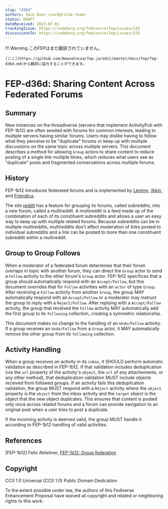 ```yaml
---
slug: "d36d"
authors: Zack Dunn <zack@tilde.team>
status: DRAFT
dateReceived: 2023-07-01
trackingIssue: https://codeberg.org/fediverse/fep/issues/125
discussionsTo: https://codeberg.org/fediverse/fep/issues/125
---
```

!!! Warning
    このFEPはまだ翻訳されていません。

    [ここ](https://github.com/AmaseCocoa/fep-ja/edit/master/docs/fep/fep-d36d.md)から翻訳に協力することができます。
# FEP-d36d: Sharing Content Across Federated Forums

## Summary

New instances on the threadiverse (servers that implement ActivityPub with FEP-1b12) are often seeded with forums for common
interests, leading to multiple servers having similar forums. Users may dislike having to follow what they perceive to be
"duplicate" forums or keep up with multiple discussions on the same topic across multiple servers. This document describes a
method for allowing `Group` actors to share content to reduce posting of a single link multiple times, which reduces what users
see as "duplicate" posts and fragmented conversations across multiple forums.

## History

FEP-1b12 introduces federated forums and is implemented by [Lemmy](https://github.com/LemmyNet/lemmy/), [/kbin](https://codeberg.org/Kbin/kbin-core/), and [Friendica](https://github.com/friendica/friendica).

The site [reddit](https://old.reddit.com) has a feature for grouping its forums, called subreddits, into a new forum, called a
multireddit. A multireddit is a feed made up of the combination of each of its constituent subreddits and allows a user an easy
way to keep up with multiple related forums. Because subreddits can be in multiple multireddits, multireddits don't affect
moderation of links posted to individual subreddits and a link can be posted to more than one constituent subreddit within a
multireddit.

## Group to Group Follows

When a moderator of a federated forum determines that their forum overlaps in topic with another forum, they can direct the
`Group` actor to send a `Follow` activity to the other forum's `Group` actor. FEP-1b12 specifices that a group should
automatically respond with an `Accept/Follow`, but this document overrides that for `Follow` activities with an `actor` of type
`Group`. After receiving a `Follow` activity from another `Group`, the group MAY automatically respond with an `Accept/Follow`
or a moderator may instruct the group to reply with a `Reject/Follow`. After replying with a `Accept/Follow` activity, the
group that received the `Follow` activity MAY automatically add the first group to its `following` collection, creating a
symmetric relationship.

This document makes no change to the handling of an `Undo/Follow` activity. If a group receives an `Undo/Follow` from a `Group`
actor, it MAY automatically remove the other group from its `following` collection.

## Activity Handling

When a group receives an activity in its `inbox`, it SHOULD perform automatic validation as described in FEP-1b12. If that
validation includes deduplication (via the `url` property of the activity's `object`, the `url` of any attachements, or any
other method), that deduplication validation MUST include objects received from followed groups. If an activity fails this
deduplication validation, the group MUST respond with a `Reject` activity where the `object` property is the `object` from
the inbox activity and the `target` object is the object that the new object duplicates. This ensures that content is posted
only once across related forums and a forum can provide navigation to an original post when a user tries to post a duplicate.

If the incoming activity is deemed valid, the group MUST handle it according to FEP-1b12 handling of valid activities.

## References
[FEP-1b12] Felix Ableitner, [FEP-1b12: Group federation](https://codeberg.org/fediverse/fep/src/branch/main/fep/1b12/fep-1b12.md)

## Copyright

CC0 1.0 Universal (CC0 1.0) Public Domain Dedication

To the extent possible under law, the authors of this Fediverse Enhancement Proposal have waived all copyright and related or
neighboring rights to this work.

